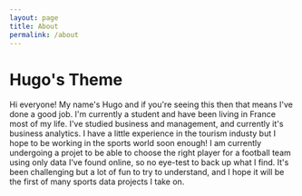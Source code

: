 ```yaml
---
layout: page
title: About
permalink: /about
---
```


# Hugo's Theme

Hi everyone! My name's Hugo and if you're seeing this then that means I've done a good job. 
I'm currently a student and have been living in France most of my life. I've studied business and management, and currently it's business analytics. 
I have a little experience in the tourism industy but I hope to be working in the sports world soon enough! I am currently undergoing a projet to be able to choose the right player for a football team using only data I've found online, so no eye-test to back up what I find. It's been challenging but a lot of fun to try to understand, and I hope it will be the first of many sports data projects I take on. 
